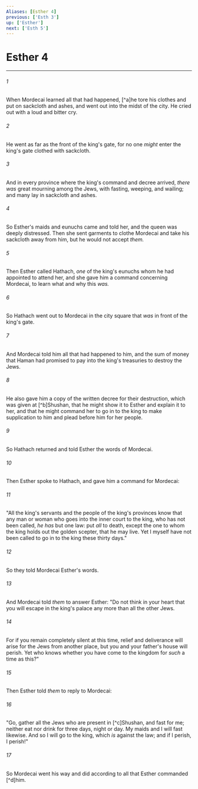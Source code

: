 ```yaml
---
Aliases: [Esther 4]
previous: ['Esth 3']
up: ['Esther']
next: ['Esth 5']
---
```

# Esther 4

***


###### 1 
When Mordecai learned all that had happened, [^a]he tore his clothes and put on sackcloth and ashes, and went out into the midst of the city. He cried out with a loud and bitter cry. 

###### 2 
He went as far as the front of the king's gate, for no one _might_ enter the king's gate clothed with sackcloth. 

###### 3 
And in every province where the king's command and decree arrived, _there was_ great mourning among the Jews, with fasting, weeping, and wailing; and many lay in sackcloth and ashes. 

###### 4 
So Esther's maids and eunuchs came and told her, and the queen was deeply distressed. Then she sent garments to clothe Mordecai and take his sackcloth away from him, but he would not accept _them._ 

###### 5 
Then Esther called Hathach, _one_ of the king's eunuchs whom he had appointed to attend her, and she gave him a command concerning Mordecai, to learn what and why this _was._ 

###### 6 
So Hathach went out to Mordecai in the city square that _was_ in front of the king's gate. 

###### 7 
And Mordecai told him all that had happened to him, and the sum of money that Haman had promised to pay into the king's treasuries to destroy the Jews. 

###### 8 
He also gave him a copy of the written decree for their destruction, which was given at [^b]Shushan, that he might show it to Esther and explain it to her, and that he might command her to go in to the king to make supplication to him and plead before him for her people. 

###### 9 
So Hathach returned and told Esther the words of Mordecai. 

###### 10 
Then Esther spoke to Hathach, and gave him a command for Mordecai: 

###### 11 
"All the king's servants and the people of the king's provinces know that any man or woman who goes into the inner court to the king, who has not been called, _he has_ but one law: put _all_ to death, except the one to whom the king holds out the golden scepter, that he may live. Yet I myself have not been called to go in to the king these thirty days." 

###### 12 
So they told Mordecai Esther's words. 

###### 13 
And Mordecai told _them_ to answer Esther: "Do not think in your heart that you will escape in the king's palace any more than all the other Jews. 

###### 14 
For if you remain completely silent at this time, relief and deliverance will arise for the Jews from another place, but you and your father's house will perish. Yet who knows whether you have come to the kingdom for _such_ a time as this?" 

###### 15 
Then Esther told _them_ to reply to Mordecai: 

###### 16 
"Go, gather all the Jews who are present in [^c]Shushan, and fast for me; neither eat nor drink for three days, night or day. My maids and I will fast likewise. And so I will go to the king, which _is_ against the law; and if I perish, I perish!" 

###### 17 
So Mordecai went his way and did according to all that Esther commanded [^d]him.
